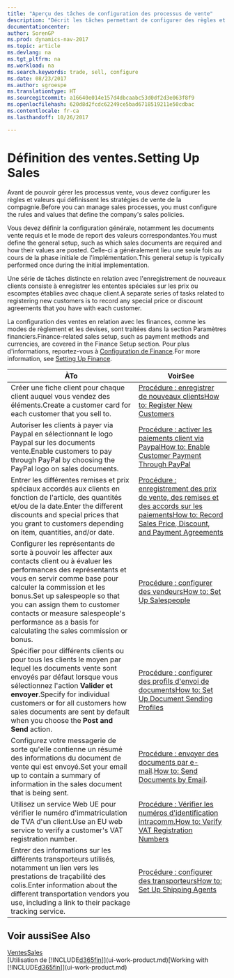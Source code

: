 ```yaml
---
title: "Aperçu des tâches de configuration des processus de vente"
description: "Décrit les tâches permettant de configurer des règles et des valeurs pour définir vos stratégies et vos processus de vente."
documentationcenter: 
author: SorenGP
ms.prod: dynamics-nav-2017
ms.topic: article
ms.devlang: na
ms.tgt_pltfrm: na
ms.workload: na
ms.search.keywords: trade, sell, configure
ms.date: 08/23/2017
ms.author: sgroespe
ms.translationtype: HT
ms.sourcegitcommit: a16640e014e157d4dbcaabc53d0df2d3e063f8f9
ms.openlocfilehash: 620d8d2fcdc62249ce5bad6718519211e50cdbac
ms.contentlocale: fr-ca
ms.lasthandoff: 10/26/2017

---
```

# <a name="setting-up-sales"></a><span data-ttu-id="1d7f6-103">Définition des ventes.</span><span class="sxs-lookup"><span data-stu-id="1d7f6-103">Setting Up Sales</span></span>
<span data-ttu-id="1d7f6-104">Avant de pouvoir gérer les processus vente, vous devez configurer les règles et valeurs qui définissent les stratégies de vente de la compagnie.</span><span class="sxs-lookup"><span data-stu-id="1d7f6-104">Before you can manage sales processes, you must configure the rules and values that define the company's sales policies.</span></span>

<span data-ttu-id="1d7f6-105">Vous devez définir la configuration générale, notamment les documents vente requis et le mode de report des valeurs correspondantes.</span><span class="sxs-lookup"><span data-stu-id="1d7f6-105">You must define the general setup, such as which sales documents are required and how their values are posted.</span></span> <span data-ttu-id="1d7f6-106">Celle-ci a généralement lieu une seule fois au cours de la phase initiale de l'implémentation.</span><span class="sxs-lookup"><span data-stu-id="1d7f6-106">This general setup is typically performed once during the initial implementation.</span></span>

<span data-ttu-id="1d7f6-107">Une série de tâches distincte en relation avec l'enregistrement de nouveaux clients consiste à enregistrer les ententes spéciales sur les prix ou escomptes établies avec chaque client.</span><span class="sxs-lookup"><span data-stu-id="1d7f6-107">A separate series of tasks related to registering new customers is to record any special price or discount agreements that you have with each customer.</span></span>

<span data-ttu-id="1d7f6-108">La configuration des ventes en relation avec les finances, comme les modes de règlement et les devises, sont traitées dans la section Paramètres financiers.</span><span class="sxs-lookup"><span data-stu-id="1d7f6-108">Finance-related sales setup, such as payment methods and currencies, are covered in the Finance Setup section.</span></span> <span data-ttu-id="1d7f6-109">Pour plus d'informations, reportez-vous à [Configuration de Finance](finance-setup-finance.md).</span><span class="sxs-lookup"><span data-stu-id="1d7f6-109">For more information, see [Setting Up Finance](finance-setup-finance.md).</span></span>

| <span data-ttu-id="1d7f6-110">À</span><span class="sxs-lookup"><span data-stu-id="1d7f6-110">To</span></span> | <span data-ttu-id="1d7f6-111">Voir</span><span class="sxs-lookup"><span data-stu-id="1d7f6-111">See</span></span> |
| --- | --- |
| <span data-ttu-id="1d7f6-112">Créer une fiche client pour chaque client auquel vous vendez des éléments.</span><span class="sxs-lookup"><span data-stu-id="1d7f6-112">Create a customer card for each customer that you sell to.</span></span> |[<span data-ttu-id="1d7f6-113">Procédure : enregistrer de nouveaux clients</span><span class="sxs-lookup"><span data-stu-id="1d7f6-113">How to: Register New Customers</span></span>](sales-how-register-new-customers.md) |
| <span data-ttu-id="1d7f6-114">Autoriser les clients à payer via Paypal en sélectionnant le logo Paypal sur les documents vente.</span><span class="sxs-lookup"><span data-stu-id="1d7f6-114">Enable customers to pay through PayPal by choosing the PayPal logo on sales documents.</span></span> |[<span data-ttu-id="1d7f6-115">Procédure : activer les paiements client via Paypal</span><span class="sxs-lookup"><span data-stu-id="1d7f6-115">How to: Enable Customer Payment Through PayPal</span></span>](sales-how-enable-payment-service-extensions.md) |
| <span data-ttu-id="1d7f6-116">Entrer les différentes remises et prix spéciaux accordés aux clients en fonction de l'article, des quantités et/ou de la date.</span><span class="sxs-lookup"><span data-stu-id="1d7f6-116">Enter the different discounts and special prices that you grant to customers depending on item, quantities, and/or date.</span></span> |[<span data-ttu-id="1d7f6-117">Procédure : enregistrement des prix de vente, des remises et des accords sur les paiements</span><span class="sxs-lookup"><span data-stu-id="1d7f6-117">How to: Record Sales Price, Discount, and Payment Agreements</span></span>](sales-how-record-sales-price-discount-payment-agreements.md) |
| <span data-ttu-id="1d7f6-118">Configurer les représentants de sorte à pouvoir les affecter aux contacts client ou à évaluer les performances des représentants et vous en servir comme base pour calculer la commission et les bonus.</span><span class="sxs-lookup"><span data-stu-id="1d7f6-118">Set up salespeople so that you can assign them to customer contacts or measure salespeople's performance as a basis for calculating the sales commission or bonus.</span></span> |[<span data-ttu-id="1d7f6-119">Procédure : configurer des vendeurs</span><span class="sxs-lookup"><span data-stu-id="1d7f6-119">How to: Set Up Salespeople</span></span>](sales-how-setup-salespeople.md) |
| <span data-ttu-id="1d7f6-120">Spécifier pour différents clients ou pour tous les clients le moyen par lequel les documents vente sont envoyés par défaut lorsque vous sélectionnez l'action **Valider et envoyer**.</span><span class="sxs-lookup"><span data-stu-id="1d7f6-120">Specify for individual customers or for all customers how sales documents are sent by default when you choose the **Post and Send** action.</span></span> |[<span data-ttu-id="1d7f6-121">Procédure : configurer des profils d'envoi de documents</span><span class="sxs-lookup"><span data-stu-id="1d7f6-121">How to: Set Up Document Sending Profiles</span></span>](sales-how-setup-document-send-profiles.md) |
| <span data-ttu-id="1d7f6-122">Configurez votre messagerie de sorte qu'elle contienne un résumé des informations du document de vente qui est envoyé.</span><span class="sxs-lookup"><span data-stu-id="1d7f6-122">Set your email up to contain a summary of information in the sales document that is being sent.</span></span> |<span data-ttu-id="1d7f6-123">[Procédure : envoyer des documents par e-mail](ui-how-send-documents-email.md).</span><span class="sxs-lookup"><span data-stu-id="1d7f6-123">[How to: Send Documents by Email](ui-how-send-documents-email.md).</span></span> |
|<span data-ttu-id="1d7f6-124">Utilisez un service Web UE pour vérifier le numéro d'immatriculation de TVA d'un client.</span><span class="sxs-lookup"><span data-stu-id="1d7f6-124">Use an EU web service to verify a customer's VAT registration number.</span></span>|[<span data-ttu-id="1d7f6-125">Procédure : Vérifier les numéros d'identification intracomm.</span><span class="sxs-lookup"><span data-stu-id="1d7f6-125">How to: Verify VAT Registration Numbers</span></span>](finance-setup-vat.md)|
|<span data-ttu-id="1d7f6-126">Entrer des informations sur les différents transporteurs utilisés, notamment un lien vers les prestations de traçabilité des colis.</span><span class="sxs-lookup"><span data-stu-id="1d7f6-126">Enter information about the different transportation vendors you use, including a link to their package tracking service.</span></span>|[<span data-ttu-id="1d7f6-127">Procédure : configurer des transporteurs</span><span class="sxs-lookup"><span data-stu-id="1d7f6-127">How to: Set Up Shipping Agents</span></span>](sales-how-to-set-up-shipping-agents.md)|

## <a name="see-also"></a><span data-ttu-id="1d7f6-128">Voir aussi</span><span class="sxs-lookup"><span data-stu-id="1d7f6-128">See Also</span></span>
[<span data-ttu-id="1d7f6-129">Ventes</span><span class="sxs-lookup"><span data-stu-id="1d7f6-129">Sales</span></span>](sales-manage-sales.md)  
<span data-ttu-id="1d7f6-130">[Utilisation de [!INCLUDE[d365fin](includes/d365fin_md.md)]](ui-work-product.md)</span><span class="sxs-lookup"><span data-stu-id="1d7f6-130">[Working with [!INCLUDE[d365fin](includes/d365fin_md.md)]](ui-work-product.md)</span></span>


